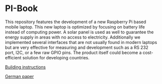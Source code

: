 # PI-Book
This repository features the development of a new Raspberry Pi based mobile laptop. This new laptop is optimized by focusing on battery life instead of computing power. A solar panel is used as well to guarantee the energy supply in areas with no access to electricity. Additionally we implemented several interfaces that are not usually found in modern laptops but are very effective for measuring and development such as a RS 232 port, I2C, or a few raw GPIO pins. The product itself could become a cost-efficient solution for developing countries.

[Building instructions](BUILDING_INSTRUCTIONS.md)

[German paper](PAPER_german.pdf)
